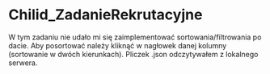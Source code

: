 # Chilid_ZadanieRekrutacyjne
W tym zadaniu nie udało mi się zaimplementować sortowania/filtrowania po dacie.
Aby posortować należy kliknąć w nagłowek danej kolumny (sortowanie w dwóch kierunkach).
Pliczek .json odczytywałem z lokalnego serwera.
